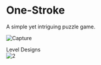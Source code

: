 # One-Stroke

A simple yet intriguing puzzle game. 

![Capture](https://user-images.githubusercontent.com/30179397/65367850-05fea600-dc06-11e9-9c02-830b7f9b80ba.PNG)

Level Designs<br>
![2](https://user-images.githubusercontent.com/30179397/65367851-072fd300-dc06-11e9-8d7b-2dab3ac9fcc1.PNG)
